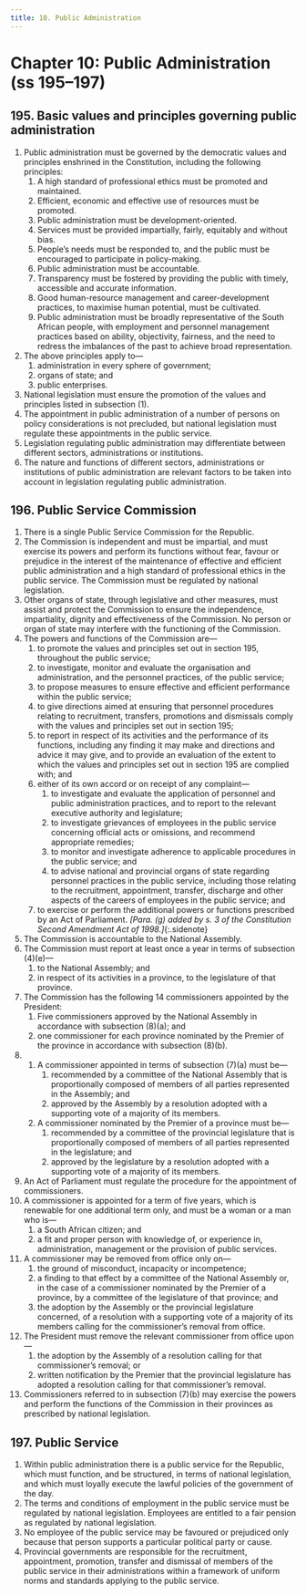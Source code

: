 ```yaml
---
title: 10. Public Administration
---
```


# Chapter 10: Public Administration (ss 195–197)

## 195. Basic values and principles governing public administration

1.	Public administration must be governed by the democratic values and principles enshrined in the Constitution, including the following principles:
	1.	A high standard of professional ethics must be promoted and maintained.
	1.	Efficient, economic and effective use of resources must be promoted.
	1.	Public administration must be development-oriented.
	1.	Services must be provided impartially, fairly, equitably and without bias.
	1.	People’s needs must be responded to, and the public must be encouraged to participate in policy-making.
	1.	Public administration must be accountable.
	1.	Transparency must be fostered by providing the public with timely, accessible and accurate information.
	1.	Good human-resource management and career-development practices, to maximise human potential, must be cultivated.
	1.	Public administration must be broadly representative of the South African people, with employment and personnel management practices based on ability, objectivity, fairness, and the need to redress the imbalances of the past to achieve broad representation.
1.	The above principles apply to—
	1.	administration in every sphere of government;
	1.	organs of state; and
	1.	public enterprises.
1.	National legislation must ensure the promotion of the values and principles listed in subsection (1).
1.	The appointment in public administration of a number of persons on policy considerations is not precluded, but national legislation must regulate these appointments in the public service.
1.	Legislation regulating public administration may differentiate between different sectors, administrations or institutions.
1.	The nature and functions of different sectors, administrations or institutions of public administration are relevant factors to be taken into account in legislation regulating public administration.

## 196. Public Service Commission

1.	There is a single Public Service Commission for the Republic.
1.	The Commission is independent and must be impartial, and must exercise its powers and perform its functions without fear, favour or prejudice in the interest of the maintenance of effective and efficient public administration and a high standard of professional ethics in the public service. The Commission must be regulated by national legislation.
1.	Other organs of state, through legislative and other measures, must assist and protect the Commission to ensure the independence, impartiality, dignity and effectiveness of the Commission. No person or organ of state may interfere with the functioning of the Commission.
1.	The powers and functions of the Commission are—
	1.	to promote the values and principles set out in section 195, throughout the public service;
	1.	to investigate, monitor and evaluate the organisation and administration, and the personnel practices, of the public service;
	1.	to propose measures to ensure effective and efficient performance within the public service;
	1.	to give directions aimed at ensuring that personnel procedures relating to recruitment, transfers, promotions and dismissals comply with the values and principles set out in section 195;
	1.	to report in respect of its activities and the performance of its functions, including any finding it may make and directions and advice it may give, and to provide an evaluation of the extent to which the values and principles set out in section 195 are complied with; and
	1.	either of its own accord or on receipt of any complaint—
		1.	to investigate and evaluate the application of personnel and public administration practices, and to report to the relevant executive authority and legislature;
		1.	to investigate grievances of employees in the public service concerning official acts or omissions, and recommend appropriate remedies;
		1.	to monitor and investigate adherence to applicable procedures in the public service; and
		1.	to advise national and provincial organs of state regarding personnel practices in the public service, including those relating to the recruitment, appointment, transfer, discharge and other aspects of the careers of employees in the public service; and
	1.	to exercise or perform the additional powers or functions prescribed by an Act of Parliament.
*[Para. (g) added by s. 3 of the Constitution Second Amendment Act of 1998.]*{:.sidenote}
1.	The Commission is accountable to the National Assembly.
1.	The Commission must report at least once a year in terms of subsection (4)(e)—
	1.	to the National Assembly; and
	1.	in respect of its activities in a province, to the legislature of that province.
1.	The Commission has the following 14 commissioners appointed by the President:
	1.	Five commissioners approved by the National Assembly in accordance with subsection (8)(a); and
	1.	one commissioner for each province nominated by the Premier of the province in accordance with subsection (8)(b).
1.	
	1.	A commissioner appointed in terms of subsection (7)(a) must be—
		1.	recommended by a committee of the National Assembly that is proportionally composed of members of all parties represented in the Assembly; and
		1.	approved by the Assembly by a resolution adopted with a supporting vote of a majority of its members.
	1.	A commissioner nominated by the Premier of a province must be—
		1.	recommended by a committee of the provincial legislature that is proportionally composed of members of all parties represented in the legislature; and
		1.	approved by the legislature by a resolution adopted with a supporting vote of a majority of its members.
1.	An Act of Parliament must regulate the procedure for the appointment of commissioners.
1.	A commissioner is appointed for a term of five years, which is renewable for one additional term only, and must be a woman or a man who is—
	1.	a South African citizen; and
	1.	a fit and proper person with knowledge of, or experience in, administration, management or the provision of public services.
1.	A commissioner may be removed from office only on—
	1.	the ground of misconduct, incapacity or incompetence;
	1.	a finding to that effect by a committee of the National Assembly or, in the case of a commissioner nominated by the Premier of a province, by a committee of the legislature of that province; and
	1.	the adoption by the Assembly or the provincial legislature concerned, of a resolution with a supporting vote of a majority of its members calling for the commissioner’s removal from office.
1.	The President must remove the relevant commissioner from office upon—
	1.	the adoption by the Assembly of a resolution calling for that commissioner’s removal; or
	1.	written notification by the Premier that the provincial legislature has adopted a resolution calling for that commissioner’s removal.
1.	Commissioners referred to in subsection (7)(b) may exercise the powers and perform the functions of the Commission in their provinces as prescribed by national legislation.

## 197. Public Service

1.	Within public administration there is a public service for the Republic, which must function, and be structured, in terms of national legislation, and which must loyally execute the lawful policies of the government of the day.
1.	The terms and conditions of employment in the public service must be regulated by national legislation. Employees are entitled to a fair pension as regulated by national legislation.
1.	No employee of the public service may be favoured or prejudiced only because that person supports a particular political party or cause.
1.	Provincial governments are responsible for the recruitment, appointment, promotion, transfer and dismissal of members of the public service in their administrations within a framework of uniform norms and standards applying to the public service.
